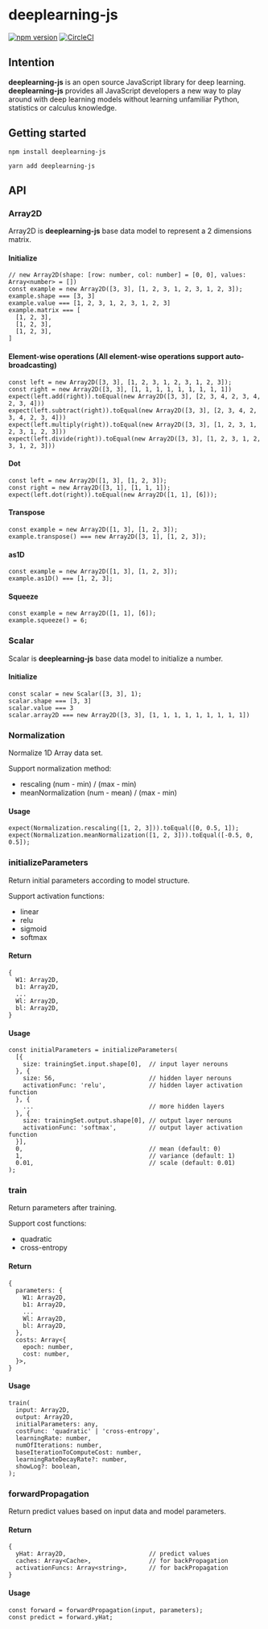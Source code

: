 # deeplearning-js
[![npm version](https://badge.fury.io/js/deeplearning-js.svg)](https://badge.fury.io/js/deeplearning-js)
[![CircleCI](https://circleci.com/gh/AlanWei/deeplearning-js.svg?style=shield)](https://circleci.com/gh/AlanWei/deeplearning-js)
<a id="intention"></a>
## Intention
**deeplearning-js** is an open source JavaScript library for deep learning. **deeplearning-js** provides all JavaScript developers a new way to play around with deep learning models without learning unfamiliar Python, statistics or calculus knowledge.

<a id="getstarted"></a>
## Getting started
~~~~
npm install deeplearning-js
~~~~

~~~~
yarn add deeplearning-js
~~~~

<a id="api"></a>
## API
<a id="array2d"></a>
### Array2D
Array2D is **deeplearning-js** base data model to represent a 2 dimensions matrix.

#### Initialize
~~~~
// new Array2D(shape: [row: number, col: number] = [0, 0], values: Array<number> = [])
const example = new Array2D([3, 3], [1, 2, 3, 1, 2, 3, 1, 2, 3]);
example.shape === [3, 3]
example.value === [1, 2, 3, 1, 2, 3, 1, 2, 3]
example.matrix === [
  [1, 2, 3],
  [1, 2, 3],
  [1, 2, 3],
]
~~~~

#### Element-wise operations (All element-wise operations support auto-broadcasting)
~~~~
const left = new Array2D([3, 3], [1, 2, 3, 1, 2, 3, 1, 2, 3]);
const right = new Array2D([3, 3], [1, 1, 1, 1, 1, 1, 1, 1, 1])
expect(left.add(right)).toEqual(new Array2D([3, 3], [2, 3, 4, 2, 3, 4, 2, 3, 4]))
expect(left.subtract(right)).toEqual(new Array2D([3, 3], [2, 3, 4, 2, 3, 4, 2, 3, 4]))
expect(left.multiply(right)).toEqual(new Array2D([3, 3], [1, 2, 3, 1, 2, 3, 1, 2, 3]))
expect(left.divide(right)).toEqual(new Array2D([3, 3], [1, 2, 3, 1, 2, 3, 1, 2, 3]))
~~~~

#### Dot
~~~~
const left = new Array2D([1, 3], [1, 2, 3]);
const right = new Array2D([3, 1], [1, 1, 1]);
expect(left.dot(right)).toEqual(new Array2D([1, 1], [6]));
~~~~

#### Transpose
~~~~
const example = new Array2D([1, 3], [1, 2, 3]);
example.transpose() === new Array2D([3, 1], [1, 2, 3]);
~~~~

#### as1D
~~~~
const example = new Array2D([1, 3], [1, 2, 3]);
example.as1D() === [1, 2, 3];
~~~~

#### Squeeze
~~~~
const example = new Array2D([1, 1], [6]);
example.squeeze() = 6;
~~~~

<a id="scalar"></a>
### Scalar
Scalar is **deeplearning-js** base data model to initialize a number.

#### Initialize
~~~~
const scalar = new Scalar([3, 3], 1);
scalar.shape === [3, 3]
scalar.value === 3
scalar.array2D === new Array2D([3, 3], [1, 1, 1, 1, 1, 1, 1, 1, 1])
~~~~

<a id="normalization"></a>
### Normalization
Normalize 1D Array data set.

Support normalization method:

* rescaling (num - min) / (max - min)
* meanNormalization (num - mean) / (max - min)

#### Usage
~~~~
expect(Normalization.rescaling([1, 2, 3])).toEqual([0, 0.5, 1]);
expect(Normalization.meanNormalization([1, 2, 3])).toEqual([-0.5, 0, 0.5]);
~~~~

<a id="initializeparameters"></a>
### initializeParameters
Return initial parameters according to model structure.

Support activation functions:

* linear
* relu
* sigmoid
* softmax

#### Return
~~~~
{
  W1: Array2D,
  b1: Array2D,
  ...
  Wl: Array2D,
  bl: Array2D,
}
~~~~

#### Usage
~~~~
const initialParameters = initializeParameters(
  [{
    size: trainingSet.input.shape[0],  // input layer nerouns
  }, {
    size: 56,                          // hidden layer nerouns
    activationFunc: 'relu',            // hidden layer activation function
  }, {
    ...                                // more hidden layers
  }, {
    size: trainingSet.output.shape[0], // output layer nerouns
    activationFunc: 'softmax',         // output layer activation function
  }],
  0,                                   // mean (default: 0)
  1,                                   // variance (default: 1)
  0.01,                                // scale (default: 0.01)
);
~~~~

<a id="train"></a>
### train
Return parameters after training.

Support cost functions:

* quadratic
* cross-entropy

#### Return
~~~~
{
  parameters: {
    W1: Array2D,
    b1: Array2D,
    ...
    Wl: Array2D,
    bl: Array2D,
  },
  costs: Array<{
    epoch: number,
    cost: number,
  }>,
}
~~~~

#### Usage
~~~~
train(
  input: Array2D,
  output: Array2D,
  initialParameters: any,
  costFunc: 'quadratic' | 'cross-entropy',
  learningRate: number,
  numOfIterations: number,
  baseIterationToComputeCost: number,
  learningRateDecayRate?: number,
  showLog?: boolean,
);
~~~~

<a id="forwardpropagation"></a>
### forwardPropagation
Return predict values based on input data and model parameters.

#### Return
~~~~
{
  yHat: Array2D,                       // predict values
  caches: Array<Cache>,                // for backPropagation
  activationFuncs: Array<string>,      // for backPropagation
}
~~~~

#### Usage
~~~~
const forward = forwardPropagation(input, parameters);
const predict = forward.yHat;
~~~~